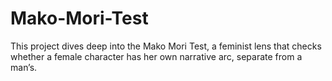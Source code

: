 # Mako-Mori-Test
This project dives deep into the Mako Mori Test, a feminist lens that checks whether a female character has her own narrative arc, separate from a man’s.  
